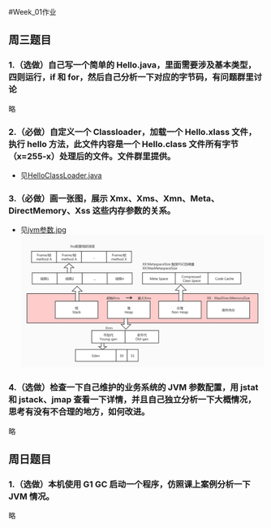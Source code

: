 #Week_01作业

## 周三题目
### 1.（选做）自己写一个简单的 Hello.java，里面需要涉及基本类型，四则运行，if 和 for，然后自己分析一下对应的字节码，有问题群里讨论
略
### 2.（必做）自定义一个 Classloader，加载一个 Hello.xlass 文件，执行 hello 方法，此文件内容是一个 Hello.class 文件所有字节（x=255-x）处理后的文件。文件群里提供。
* 见[HelloClassLoader.java](HelloClassLoader.java)
### 3.（必做）画一张图，展示 Xmx、Xms、Xmn、Meta、DirectMemory、Xss 这些内存参数的关系。
* 见[jvm参数.jpg](jvm参数.jpg)
![jvm参数.jpg](jvm参数.jpg)

### 4.（选做）检查一下自己维护的业务系统的 JVM 参数配置，用 jstat 和 jstack、jmap 查看一下详情，并且自己独立分析一下大概情况，思考有没有不合理的地方，如何改进。
略


## 周日题目
### 1.（选做）本机使用 G1 GC 启动一个程序，仿照课上案例分析一下 JVM 情况。
略

   
